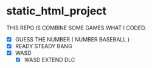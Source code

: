 # static_html_project
THIS REPO IS COMBINE SOME GAMES WHAT I CODED.

- [x] GUESS THE NUMBER ( NUMBER BASEBALL )
- [x] READY STEADY BANG
- [x] WASD
  - [x] WASD EXTEND DLC
